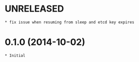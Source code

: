 # UNRELEASED

    * fix issue when resuming from sleep and etcd key expires

# 0.1.0 (2014-10-02)

    * Initial
